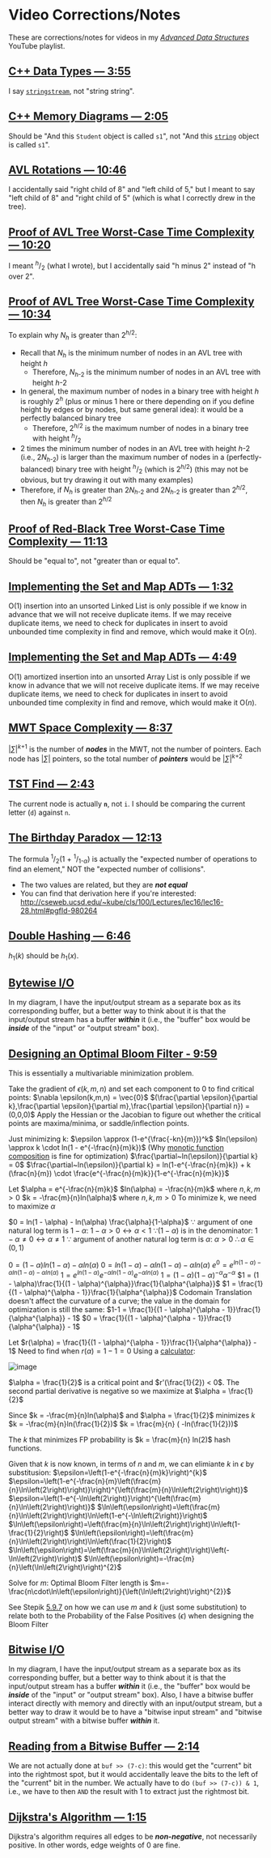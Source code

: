 # Video Corrections/Notes
These are corrections/notes for videos in my [*Advanced Data Structures*](https://www.youtube.com/playlist?list=PLM_KIlU0WoXmkV4QB1Dg8PtJaHTdWHwRS) YouTube playlist.

## [C++ Data Types — 3:55](https://youtu.be/HvMd5G_LAHE?t=235)
I say [`stringstream`](http://www.cplusplus.com/reference/sstream/stringstream/stringstream/), not "string string".

## [C++ Memory Diagrams — 2:05](https://youtu.be/Fv1PmkgQbeU?t=125)
Should be "And this `Student` object is called `s1`", not "And this [`string`](https://www.cplusplus.com/reference/string/string/) object is called `s1`".

## [AVL Rotations — 10:46](https://youtu.be/xzmLuS0ZJmA?t=646)
I accidentally said "right child of 8" and "left child of 5," but I meant to say "left child of 8" and "right child of 5" (which is what I correctly drew in the tree).

## [Proof of AVL Tree Worst-Case Time Complexity — 10:20](https://youtu.be/hUzRX1LzGXI?t=620)
I meant <sup>*h*</sup>/<sub>2</sub> (what I wrote), but I accidentally said "h minus 2" instead of "h over 2".

## [Proof of AVL Tree Worst-Case Time Complexity — 10:34](https://youtu.be/hUzRX1LzGXI?t=634)
To explain why *N<sub>h</sub>* is greater than 2<sup>*h*/2</sup>:
* Recall that *N<sub>h</sub>* is the minimum number of nodes in an AVL tree with height *h*
  * Therefore, *N*<sub>*h*-2</sub> is the minimum number of nodes in an AVL tree with height *h*-2
* In general, the maximum number of nodes in a binary tree with height *h* is roughly 2<sup>*h*</sup> (plus or minus 1 here or there depending on if you define height by edges or by nodes, but same general idea): it would be a perfectly balanced binary tree
  * Therefore, 2<sup>*h*/2</sup> is the maximum number of nodes in a binary tree with height <sup>*h*</sup>/<sub>2</sub>
* 2 times the minimum number of nodes in an AVL tree with height *h*-2 (i.e., 2*N*<sub>*h*-2</sub>) is larger than the maximum number of nodes in a (perfectly-balanced) binary tree with height <sup>*h*</sup>/<sub>2</sub> (which is 2<sup>*h*/2</sup>) (this may not be obvious, but try drawing it out with many examples)
* Therefore, if *N<sub>h</sub>* is greater than 2*N*<sub>*h*-2</sub> and 2*N*<sub>*h*-2</sub> is greater than 2<sup>*h*/2</sup>, then *N<sub>h</sub>* is greater than 2<sup>*h*/2</sup>

## [Proof of Red-Black Tree Worst-Case Time Complexity — 11:13](https://youtu.be/aRkE7DmVbCE?t=673)
Should be "equal to", not "greater than or equal to".

## [Implementing the Set and Map ADTs — 1:32](https://youtu.be/BbHf6N-DJRo?t=92)
O(1) insertion into an unsorted Linked List is only possible if we know in advance that we will not receive duplicate items. If we may receive duplicate items, we need to check for duplicates in insert to avoid unbounded time complexity in find and remove, which would make it O(*n*).

## [Implementing the Set and Map ADTs — 4:49](https://youtu.be/BbHf6N-DJRo?t=289)
O(1) amortized insertion into an unsorted Array List is only possible if we know in advance that we will not receive duplicate items. If we may receive duplicate items, we need to check for duplicates in insert to avoid unbounded time complexity in find and remove, which would make it O(*n*).

## [MWT Space Complexity — 8:37](https://youtu.be/e-Fie3g62H8?t=517)
|*∑*|<sup>*k*+1</sup> is the number of ***nodes*** in the MWT, not the number of pointers. Each node has |*∑*| pointers, so the total number of ***pointers*** would be |*∑*|<sup>*k*+2</sup>

## [TST Find — 2:43](https://youtu.be/mAOnwl3--wg?t=163)
The current node is actually **`n`**, not `i`. I should be comparing the current letter (`d`) against `n`.

## [The Birthday Paradox — 12:13](https://youtu.be/F57Xsl5WOXc?t=733)
The formula <sup>1</sup>/<sub>2</sub>(1 + <sup>1</sup>/<sub>1-*α*</sub>) is actually the "expected number of operations to find an element," NOT the "expected number of collisions".
* The two values are related, but they are ***not equal***
* You can find that derivation here if you're interested: http://cseweb.ucsd.edu/~kube/cls/100/Lectures/lec16/lec16-28.html#pgfId-980264

## [Double Hashing — 6:46](https://youtu.be/EEjdu-85fWQ?t=406)
*h*<sub>1</sub>(*k*) should be *h*<sub>1</sub>(*x*).

## [Bytewise I/O](https://youtu.be/txWMqAg6x08)
In my diagram, I have the input/output stream as a separate box as its corresponding buffer, but a better way to think about it is that the input/output stream has a buffer ***within*** it (i.e., the "buffer" box would be ***inside*** of the "input" or "output stream" box).

## [Designing an Optimal Bloom Filter - 9:59](https://www.youtube.com/watch?v=Fm9idTkZxHg&t=599s)
This is essentially a multivariable minimization problem.

Take the gradient of $\epsilon (k,m,n)$ and set each component to 0 to find critical points: 
$\nabla \epsilon(k,m,n) = \vec{0}$
$(\frac{\partial \epsilon}{\partial k},\frac{\partial \epsilon}{\partial m},\frac{\partial \epsilon}{\partial n}) = (0,0,0)$
 Apply the Hessian or the Jacobian to figure out whether the critical points are maxima/minima, or saddle/inflection points.

Just minimizing k:
$\epsilon \approx (1-e^{\frac{-kn}{m}})^k$
$ln(\epsilon) \approx k \cdot ln(1 - e^{-\frac{n}{m}k})$ (Why [monotic function composition](https://math.stackexchange.com/questions/1204914/monotonicity-and-optima-of-functions) is fine for optimization)
$\frac{\partial~ln(\epsilon)}{\partial k} = 0$
$\frac{\partial~ln(\epsilon)}{\partial k} = ln(1-e^{-\frac{n}{m}k}) + k (\frac{n}{m}) \cdot \frac{e^{-\frac{n}{m}k}}{1-e^{-\frac{n}{m}k}}$

Let $\alpha  = e^{-\frac{n}{m}k}$
$ln(\alpha) = -\frac{n}{m}k$ where $n,k,m > 0$
$k = -\frac{m}{n}ln(\alpha)$ where $n,k,m > 0$
To minimize k, we need to maximize $\alpha$


$0 = ln(1 - \alpha) - ln(\alpha) \frac{\alpha}{1-\alpha}$
$\because$ argument of one natural log term is $1 - \alpha:$
$1- \alpha > 0 \leftrightarrow \alpha < 1$
$\because (1 - \alpha)$ is in the denominator:
$1 - \alpha \neq 0 \leftrightarrow \alpha \neq 1$
$\because$ argument of another natural log term is $\alpha:$
$\alpha > 0$
$\therefore \alpha \in (0,1)$

$0 = (1 - \alpha)ln(1 - \alpha) - \alpha ln(\alpha)$
$0 = ln(1 - \alpha) - \alpha ln(1 - \alpha) - \alpha ln(\alpha)$
$e^0 = e^{ln(1 - \alpha) - \alpha ln(1 - \alpha) - \alpha ln(\alpha)}$
$1 = e^{ln(1 - \alpha)} e^{-\alpha ln(1 - \alpha)}e^{-\alpha ln(\alpha)}$
$1 = (1 - \alpha)(1 - \alpha)^{- \alpha} \alpha^{-\alpha}$
$1 = (1 - \alpha)\frac{1}{(1 - \alpha)^{\alpha}}\frac{1}{\alpha^{\alpha}}$
$1 = \frac{1}{(1 - \alpha)^{\alpha - 1}}\frac{1}{\alpha^{\alpha}}$
Codomain Translation doesn't affect the curvature of a curve; the value in the domain for optimization is still the same:
$1-1 = \frac{1}{(1 - \alpha)^{\alpha - 1}}\frac{1}{\alpha^{\alpha}} - 1$
$0 = \frac{1}{(1 - \alpha)^{\alpha - 1}}\frac{1}{\alpha^{\alpha}} - 1$

Let $r(\alpha) = \frac{1}{(1 - \alpha)^{\alpha - 1}}\frac{1}{\alpha^{\alpha}} - 1$
Need to find when $r(\alpha) = 1-1 = 0$
Using a [calculator](https://www.desmos.com/calculator/1hw3gznghd):

![image](https://user-images.githubusercontent.com/69172764/236611213-c1aab1d2-065f-4c16-b6dc-5a663c084c74.png)

$\alpha = \frac{1}{2}$ is a critical point and $r'(\frac{1}{2}) < 0$. The second partial derivative is negative so we maximize at $\alpha  = \frac{1}{2}$

Since $k = -\frac{m}{n}ln(\alpha)$ and $\alpha = \frac{1}{2}$ minimizes $k$
$k = -\frac{m}{n}ln(\frac{1}{2})$
$k = \frac{m}{n} ( -ln(\frac{1}{2}))$

The  $k$ that minimizes FP probability is $k = \frac{m}{n} ln(2)$ hash functions.

Given that $k$ is now known, in terms of $n$ and $m$, we can elimiante $k$ in $\epsilon$ by substitusion:
$\epsilon=\left(1-e^{-\frac{n}{m}k}\right)^{k}$
$\epsilon=\left(1-e^{-\frac{n}{m}\left(\frac{m}{n}\ln\left(2\right)\right)}\right)^{\left(\frac{m}{n}\ln\left(2\right)\right)}$
$\epsilon=\left(1-e^{-\ln\left(2\right)}\right)^{\left(\frac{m}{n}\ln\left(2\right)\right)}$
$\ln\left(\epsilon\right)=\left(\frac{m}{n}\ln\left(2\right)\right)\ln\left(1-e^{-\ln\left(2\right)}\right)$
$\ln\left(\epsilon\right)=\left(\frac{m}{n}\ln\left(2\right)\right)\ln\left(1-\frac{1}{2}\right)$
$\ln\left(\epsilon\right)=\left(\frac{m}{n}\ln\left(2\right)\right)\ln\left(\frac{1}{2}\right)$
$\ln\left(\epsilon\right)=\left(\frac{m}{n}\ln\left(2\right)\right)\left(-\ln\left(2\right)\right)$
$\ln\left(\epsilon\right)=-\frac{m}{n}\left(\ln\left(2\right)\right)^{2}$

Solve for $m$:
Optimal Bloom Filter length is $m=-\frac{n\cdot\ln\left(\epsilon\right)}{\left(\ln\left(2\right)\right)^{2}}$

See Stepik [5.9.7](https://stepik.org/lesson/330394/step/7?unit=313764) on how we can use $m$ and $k$ (just some substitution) to relate both to the Probability of the False Positives ($\epsilon$) when designing the Bloom Filter

## [Bitwise I/O](https://youtu.be/nhMs1u9TGNo)
In my diagram, I have the input/output stream as a separate box as its corresponding buffer, but a better way to think about it is that the input/output stream has a buffer ***within*** it (i.e., the "buffer" box would be ***inside*** of the "input" or "output stream" box). Also, I have a bitwise buffer interact directly with memory and directly with an input/output stream, but a better way to draw it would be to have a "bitwise input stream" and "bitwise output stream" with a bitwise buffer ***within*** it.

## [Reading from a Bitwise Buffer — 2:14](https://youtu.be/FwPlWFzlgZo?t=134)
We are not actually done at `buf >> (7-c)`: this would get the "current" bit into the rightmost spot, but it would accidentally leave the bits to the left of the "current" bit in the number. We actually have to do `(buf >> (7-c)) & 1`, i.e., we have to then `AND` the result with 1 to extract just the rightmost bit.

## [Dijkstra's Algorithm — 1:15](https://youtu.be/Mz_BcInAj6E?t=75)
Dijkstra's algorithm requires all edges to be ***non-negative***, not necessarily positive. In other words, edge weights of 0 are fine.
